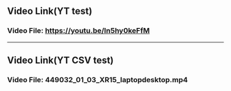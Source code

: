 ## Video Link(YT test)
### Video File: https://youtu.be/ln5hy0keFfM

---

## Video Link(YT CSV test)
### Video File: 449032_01_03_XR15_laptopdesktop.mp4